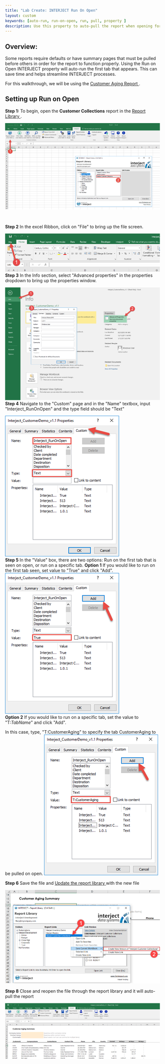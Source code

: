 ```yaml
---
title: "Lab Create: INTERJECT Run On Open"
layout: custom
keywords: [auto-run, run-on-open, run, pull, property ]
description: Use this property to auto-pull the report when opening for the first tab that appears. No VBA required.
---
```


##  **Overview:**

Some reports require defaults or have summary pages that must be pulled before others in order for the report to function properly. Using the Run on Open INTERJECT property will auto-run the first tab that appears. This can save time and helps streamline INTERJECT processes. 

For this walkthrough, we will be using the [ Customer Aging Report ](/wGetStarted/L-Create-CustomerAging.html).

## Setting up Run on Open

**Step 1:** To begin, open the **Customer Collections** report in the [ Report Library ](/wAbout/Report-Library-Basics.html). 

![](/images/L-Create-RunOnOpen/01.png)

<br> 

**Step 2** In the excel Ribbon, click on "File" to bring up the file screen.

![](/images/L-Create-RunOnOpen/02.png)
<br>
**Step 3** In the Info section, select "Advanced properties" in the properties dropdown to bring up the properties window.

![](/images/L-Create-RunOnOpen/03.png)
<br>
**Step 4** Navigate to the "Custom" page and in the "Name" textbox, input "Interject_RunOnOpen" and the type field should be "Text"

![](/images/L-Create-RunOnOpen/04.png)
<br>
**Step 5** In the "Value" box, there are two options: Run on the first tab that is seen on open, or run on a specific tab.
**Option 1** If you would like to run on the first tab seen, set value to "True" and click "Add".
![](/images/L-Create-RunOnOpen/05.png)
<br>
**Option 2** If you would like to run on a specific tab, set the value to "T:*TabName*" and click "Add".

In this case, type, "T:CustomerAging" to specify the tab CustomerAging to be pulled on open. 
![](/images/L-Create-RunOnOpen/06.png)
<br> 

**Step 6** Save the file and [ Update the report library ](/wGetStarted/L-Create-UpdatingReportLibrary.html) with the new file

![](/images/L-Create-RunOnOpen/07.png)
<br>

**Step 8** Close and reopen the file through the report library and it will auto-pull the report

![](/images/L-Create-RunOnOpen/08.png)
<br>